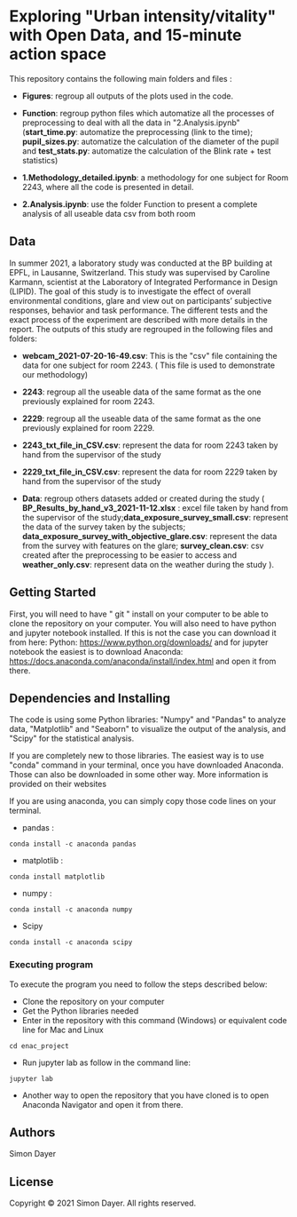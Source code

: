 # Exploring "Urban intensity/vitality" with Open Data, and 15-minute action space
This repository contains the following main folders and files :

* **Figures**: regroup all outputs of the plots used in the code.

* **Function**: regroup python files which automatize all the processes of preprocessing to deal with all the data in "2.Analysis.ipynb" (**start_time.py**: automatize the preprocessing (link to the time); **pupil_sizes.py**: automatize the calculation of the diameter of the pupil and **test_stats.py**: automatize the calculation of the Blink rate + test statistics)

* **1.Methodology_detailed.ipynb**: a methodology for one subject for Room 2243, where all the code is presented in detail.

* **2.Analysis.ipynb**: use the folder Function to present a complete analysis of all useable data csv from both room

## Data
In summer 2021, a laboratory study was conducted at the BP building at EPFL, in Lausanne, Switzerland. This study was supervised by Caroline Karmann, scientist at the Laboratory of Integrated Performance in Design (LIPID). The goal of this study is to investigate the effect of overall environmental conditions, glare and view
out on participants’ subjective responses, behavior and task performance. The different tests and the exact process of the experiment are described with more details in the report. The outputs of this study are regrouped in the following files and folders:

* **webcam_2021-07-20-16-49.csv**: This is the "csv" file containing the data for one subject for room 2243. ( This file is used to demonstrate our methodology)

* **2243**: regroup all the useable data of the same format as the one previously explained for room 2243.

* **2229**: regroup all the useable data of the same format as the one previously explained for room 2229. 

* **2243_txt_file_in_CSV.csv**: represent the data for room 2243 taken by hand from the supervisor of the study

* **2229_txt_file_in_CSV.csv**: represent the data for room 2229 taken by hand from the supervisor of the study

* **Data**: regroup others datasets added or created during the study ( **BP_Results_by_hand_v3_2021-11-12.xlsx** : excel file taken by hand from the supervisor of the study;**data_exposure_survey_small.csv**: represent the data of the survey taken by the subjects; **data_exposure_survey_with_objective_glare.csv**: represent the data from the survey with features on the glare; **survey_clean.csv**: csv created after the preprocessing to be easier to access and **weather_only.csv**: represent data on the weather during the study ).

## Getting Started

First, you will need to have " git " install on your computer to be able to clone the repository on your computer. You will also need to have python and jupyter notebook installed. If this is not the case you can download it from here: Python: https://www.python.org/downloads/  and for jupyter notebook the easiest is to download Anaconda: https://docs.anaconda.com/anaconda/install/index.html and open it from there.

## Dependencies and Installing

The code is using some Python libraries: "Numpy" and "Pandas" to analyze data, "Matplotlib" and "Seaborn" to visualize the output of the analysis, and "Scipy" for the statistical analysis.

If you are completely new to those libraries. The easiest way is to use "conda" command in your terminal, once you have downloaded Anaconda. Those can also be downloaded in some other way. More information is provided on their websites

If you are using anaconda, you can simply copy those code lines on your terminal.

* pandas : 
```
conda install -c anaconda pandas
```

* matplotlib :

```
conda install matplotlib
```
* numpy : 
```
conda install -c anaconda numpy
```
* Scipy
```
conda install -c anaconda scipy
```


### Executing program

To execute the program you need to follow the steps described below:
* Clone the repository on your computer
* Get the Python libraries needed
* Enter in the repository with this command (Windows) or equivalent code line for Mac and Linux
```
cd enac_project
```
* Run jupyter lab as follow in the command line:
```
jupyter lab 
```

* Another way to open the repository that you have cloned is to open Anaconda Navigator and open it from there.


## Authors

Simon Dayer

## License
Copyright © 2021 Simon Dayer. All rights reserved.
